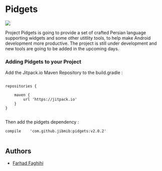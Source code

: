 # Pidgets

[![](https://jitpack.io/v/jibmib/pidgets.svg)](https://jitpack.io/#jibmib/pidgets)

Project Pidgets is going to provide a set of crafted Persian language supporting widgets and some other utitlity tools, to help make Android development more productive. The project is still under development and new tools are going to be added in the upcoming days.

### Adding Pidgets to your Project

Add the Jitpack.io Maven Repository to the build.gradle :

```

repositories {

    maven { 
        url 'https://jitpack.io'
    }
}
  
```

Then add the pidgets dependency :

```
compile    'com.github.jibmib:pidgets:v2.0.2'
  
```

## Authors

* [Farhad Faghihi](https://github.com/farhadfaghihi)
